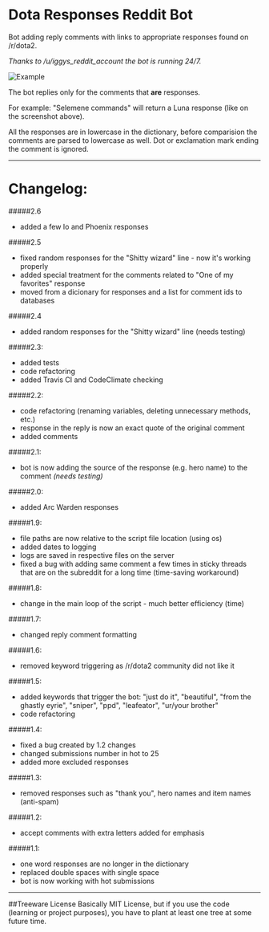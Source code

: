 # Dota Responses Reddit Bot

Bot adding reply comments with links to appropriate responses found on /r/dota2.

*Thanks to /u/iggys_reddit_account the bot is running 24/7.*

![Example](http://i.imgur.com/wOIbrTY.png)

The bot replies only for the comments that **are** responses. 

For example:
"Selemene commands" will return a Luna response (like on the screenshot above). 

All the responses are in lowercase in the dictionary, before comparision the comments are parsed to lowercase as well. Dot or exclamation mark ending the comment is ignored.

---
# Changelog:
#####2.6
* added a few Io and Phoenix responses

#####2.5
* fixed random responses for the "Shitty wizard" line - now it's working properly
* added special treatment for the comments related to "One of my favorites" response
* moved from a dicionary for responses and a list for comment ids to databases

#####2.4
* added random responses for the "Shitty wizard" line (needs testing)

#####2.3:
* added tests
* code refactoring
* added Travis CI and CodeClimate checking

#####2.2:
* code refactoring (renaming variables, deleting unnecessary methods, etc.)
* response in the reply is now an exact quote of the original comment
* added comments

#####2.1:
* bot is now adding the source of the response (e.g. hero name) to the comment *(needs testing)*

#####2.0:
* added Arc Warden responses

#####1.9:
* file paths are now relative to the script file location (using os)
* added dates to logging
* logs are saved in respective files on the server
* fixed a bug with adding same comment a few times in sticky threads that are on the subreddit for a long time (time-saving workaround)

#####1.8:
* change in the main loop of the script - much better efficiency (time)

#####1.7:
* changed reply comment formatting

#####1.6:
* removed keyword triggering as /r/dota2 community did not like it

#####1.5:
* added keywords that trigger the bot: "just do it", "beautiful", "from the ghastly eyrie", "sniper", "ppd", "leafeator", "ur/your brother"
* code refactoring

#####1.4:
* fixed a bug created by 1.2 changes
* changed submissions number in hot to 25
* added more excluded responses

#####1.3:
* removed responses such as "thank you", hero names and item names (anti-spam)

#####1.2:
* accept comments with extra letters added for emphasis

#####1.1:
* one word responses are no longer in the dictionary
* replaced double spaces with single space
* bot is now working with hot submissions

---
##Treeware License
Basically MIT License, but if you use the code (learning or project purposes), you have to plant at least one tree at some future time.
